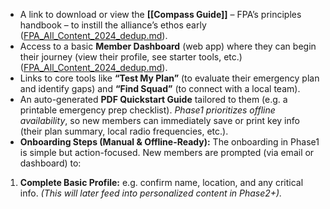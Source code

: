 - A link to download or view the **[[Compass Guide]]** – FPA’s principles handbook – to instill the alliance’s ethos early ([FPA_All_Content_2024_dedup.md](file://file-hjqcqt2gbaare3mtak2s6c%23:~:text=the%20,strategic%20compass%20for%20the%20community/)).  
- Access to a basic **Member Dashboard** (web app) where they can begin their journey (view their profile, see starter tools, etc.) ([FPA_All_Content_2024_dedup.md](file://file-hjqcqt2gbaare3mtak2s6c%23:~:text=,plan,%20squad,%20account/)).  
- Links to core tools like **“Test My Plan”** (to evaluate their emergency plan and identify gaps) and **“Find Squad”** (to connect with a local team).  
- An auto-generated **PDF Quickstart Guide** tailored to them (e.g. a printable emergency prep checklist). _Phase1 prioritizes offline availability_, so new members can immediately save or print key info (their plan summary, local radio frequencies, etc.).  
- **Onboarding Steps (Manual & Offline-Ready):** The onboarding in Phase1 is simple but action-focused. New members are prompted (via email or dashboard) to:  
1. **Complete Basic Profile:** e.g. confirm name, location, and any critical info. _(This will later feed into personalized content in Phase2+)._